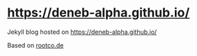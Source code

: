# https://deneb-alpha.github.io/
Jekyll blog hosted on https://deneb-alpha.github.io/

Based on [rootco.de](https://github.com/sysrich/rootco.de-web)
